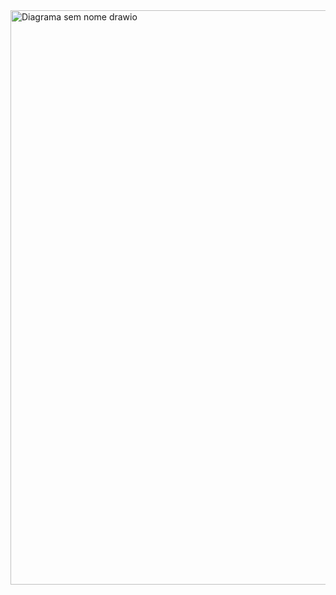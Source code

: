 <img width="711" height="919" alt="Diagrama sem nome drawio" src="https://github.com/user-attachments/assets/c288527c-fa3b-4c62-b017-575f17ca774c" />
